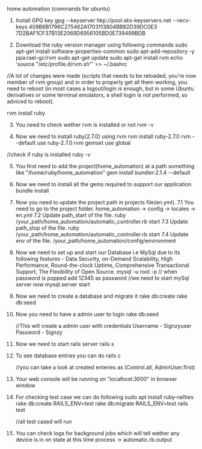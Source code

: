 home automation
(commands for ubuntu)

1. Install GPG key 
   gpg --keyserver hkp://pool.sks-keyservers.net --recv-keys 409B6B1796C275462A1703113804BB82D39DC0E3 7D2BAF1CF37B13E2069D6956105BD0E739499BDB

2. Download the ruby version manager using following commands
   sudo apt-get install software-properties-common
   sudo apt-add-repository -y ppa:rael-gc/rvm
   sudo apt-get update
   sudo apt-get install rvm
   echo 'source "/etc/profile.d/rvm.sh"' >> ~/.bashrc

//A lot of changes were made (scripts that needs to be reloaded, you're now member of rvm group) and in order to properly get all them working, you need to reboot (in most cases a logout/login is enough, but in some Ubuntu derivatives or some terminal emulators, a shell login is not performed, so adviced to reboot).

   rvm install ruby

3. You need to check wether rvm is installed or not
rvm -v

4. Now we need to install ruby(2.7.0) using rvm
   rvm install ruby-2.7.0
   rvm --default use ruby-2.7.0
   rvm gemset use global

//check if ruby is installed 
   ruby -v

5. You first need to add the project(home_automation) at a path something like "/home/ruby/home_automation"
   gem install bundler:2.1.4 --default

6. Now we need to install all the gems required to support our application
   bundle install

7. Now you need to update the project path in projects file(en.yml). 
  7.1 You need to go to the project folder.
      home_automation -> config -> locales -> en.yml
  7.2 Update path_start of the file.
      ruby /your_path/home_automation/automatic_controller.rb start
  7.3 Update path_stop of the file.
      ruby /your_path/home_automation/automatic_controller.rb start
  7.4 Update env of the file.
      /your_path/home_automation/config/environment

8. Now we need to set up and start our Database i.e MySql due to its following features - Data Security, on-Demand Scalability, High Performance, Round-the-clock Uptime, Comprehensive Transactional Support,  The Flexibility of Open Source.
   mysql -u root -p
   // when password is popped add 12345 as password
   //we need to start mySql server now 
   mysql.server start

9. Now we need to create a database and migrate it 
   rake db:create
   rake db:seed

10. Now you need to have a admin user to login
    rake db:seed

    //This will create a admin user with credentials
    Username - Signzyuser
    Password - Signzy

11. Now we need to start rails server 
    rails s

12. To see database entries you can do 
    rails c

    //you can take a look at created enteries as (Control.all, AdminUser.first)

13. Your web console will be running on "localhost:3000" in browser window 

14. For checking test case we can do following
    sudo apt install ruby-railties
    rake db:create RAILS_ENV=test
    rake db:migrate RAILS_ENV=test
    rails test

    //all test cased will run

15. You can check logs for background jobs which will tell wether any device is in on state at this time
    process -> automatic.rb.output
